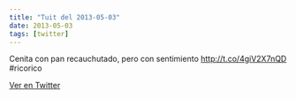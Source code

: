 ```yaml
---
title: "Tuit del 2013-05-03"
date: 2013-05-03
tags: [twitter]
---
```


Cenita con pan recauchutado, pero con sentimiento http://t.co/4giV2X7nQD #ricorico



[Ver en Twitter](https://twitter.com/i/web/status/330421835504173056)
